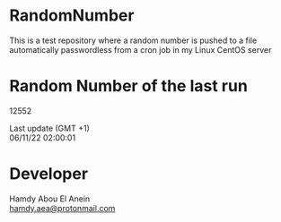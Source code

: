 # RandomNumber    
This is a test repository where a random number is pushed to a file automatically passwordless from a cron job in my Linux CentOS server    
# Random Number of the last run   
12552
      
Last update (GMT +1)    
06/11/22 02:00:01
# Developer    
Hamdy Abou El Anein   
hamdy.aea@protonmail.com
